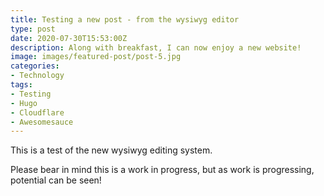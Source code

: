 ```yaml
---
title: Testing a new post - from the wysiwyg editor
type: post
date: 2020-07-30T15:53:00Z
description: Along with breakfast, I can now enjoy a new website!
image: images/featured-post/post-5.jpg
categories:
- Technology
tags:
- Testing
- Hugo
- Cloudflare
- Awesomesauce
---
```


This is a test of the new wysiwyg editing system.

Please bear in mind this is a work in progress, but as work is progressing, potential can be seen!
